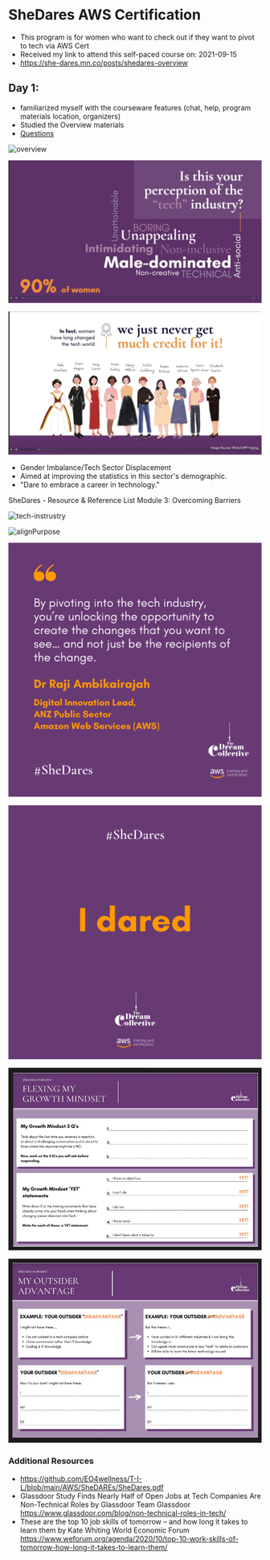 # SheDares AWS Certification 
* This program is for women who want to check out if they want to pivot to tech via AWS Cert
* Received my link to attend this self-paced course on: 2021-09-15
* https://she-dares.mn.co/posts/shedares-overview 

## Day 1: 
* familiarized myself with the courseware features (chat, help, program materials location, organizers) 
* Studied the Overview materials
* [Questions](https://she-dares.mn.co/chats/new?user_id=6471675)

![overview](https://media1-production-mightynetworks.imgix.net/asset/23815154/Screen_Shot_2021-05-13_at_11.02.53_am.png?ixlib=rails-0.3.0&fm=jpg&q=75&auto=format&w=1400&h=1400&fit=max)

![perception](https://github.com/EO4wellness/T-I-L/blob/main/AWS/SheDAREs/current-female-perception-technology-industry.jpg)

![reality](https://github.com/EO4wellness/T-I-L/blob/main/AWS/SheDAREs/role-of-tech-women.jpg)

* Gender Imbalance/Tech Sector Displacement 
* Aimed at improving the statistics in this sector's demographic. 
* "Dare to embrace a career in technology." 


SheDares - Resource & Reference List
Module 3: Overcoming Barriers

![tech-instrustry]()

![alignPurpose]()


![one](https://github.com/EO4wellness/T-I-L/blob/main/AWS/SheDAREs/Module_4__2_.webp)

![two](https://github.com/EO4wellness/T-I-L/blob/main/AWS/SheDAREs/Module_4__2dare_.webp)

![growth-mindset](https://github.com/EO4wellness/T-I-L/blob/main/AWS/SheDAREs/growth-mindset.jpg)

![advantages](https://github.com/EO4wellness/T-I-L/blob/main/AWS/SheDAREs/outsider-advantages.jpg)


### Additional Resources
* https://github.com/EO4wellness/T-I-L/blob/main/AWS/SheDAREs/SheDares.pdf
* Glassdoor Study Finds Nearly Half of Open Jobs at Tech Companies Are Non-Technical Roles by Glassdoor Team
Glassdoor https://www.glassdoor.com/blog/non-technical-roles-in-tech/ 
* These are the top 10 job skills of tomorrow – and how long it takes to learn them by Kate Whiting
World Economic Forum https://www.weforum.org/agenda/2020/10/top-10-work-skills-of-tomorrow-how-long-it-takes-to-learn-them/
